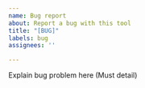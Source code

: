 ```yaml
---
name: Bug report
about: Report a bug with this tool
title: "[BUG]"
labels: bug
assignees: ''

---
```


Explain bug problem here (Must detail)
